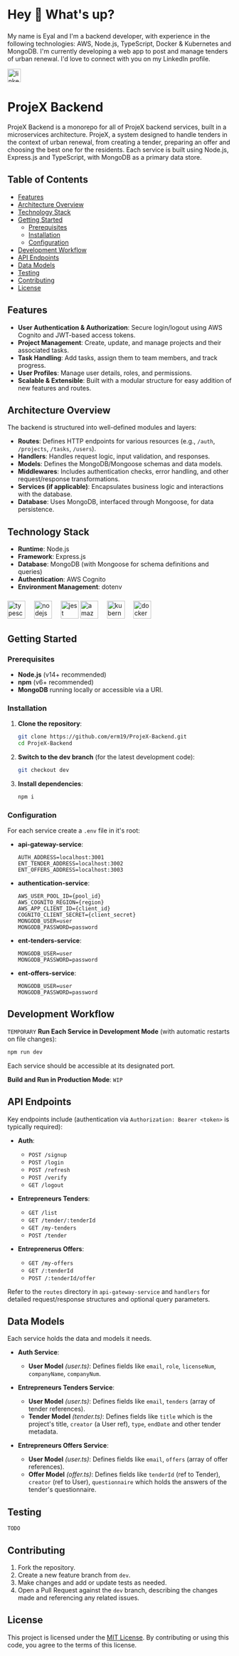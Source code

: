 <h1 align="left">Hey 👋 What's up?</h1>

###

<p align="left">My name is Eyal and I'm a backend developer, with experience in the following technologies: AWS, Node.js, TypeScript, Docker & Kubernetes and MongoDB. I'm currently developing a web app to post and manage tenders of urban renewal. I'd love to connect with you on my LinkedIn profile.</p>

<div align="left">
  <a href="https://www.linkedin.com/in/eyal-moskowitz-85510a327/" target="_blank">
    <img src="https://raw.githubusercontent.com/maurodesouza/profile-readme-generator/master/src/assets/icons/social/linkedin/default.svg" height="30" alt="linkedin logo"  />
  </a>
</div>

###

# ProjeX Backend

ProjeX Backend is a monorepo for all of ProjeX backend services, built in a microservices architecture. ProjeX, a system designed to handle tenders in the context of urban renewal, from creating a tender, preparing an offer and choosing the best one for the residents. Each service is built using Node.js, Express.js and TypeScript, with MongoDB as a primary data store.

## Table of Contents

- [Features](#features)
- [Architecture Overview](#architecture-overview)
- [Technology Stack](#technology-stack)
- [Getting Started](#getting-started)
  - [Prerequisites](#prerequisites)
  - [Installation](#installation)
  - [Configuration](#configuration)
- [Development Workflow](#development-workflow)
- [API Endpoints](#api-endpoints)
- [Data Models](#data-models)
- [Testing](#testing)
- [Contributing](#contributing)
- [License](#license)

## Features

- **User Authentication & Authorization**: Secure login/logout using AWS Cognito and JWT-based access tokens.
- **Project Management**: Create, update, and manage projects and their associated tasks.
- **Task Handling**: Add tasks, assign them to team members, and track progress.
- **User Profiles**: Manage user details, roles, and permissions.
- **Scalable & Extensible**: Built with a modular structure for easy addition of new features and routes.

## Architecture Overview

The backend is structured into well-defined modules and layers:

- **Routes**: Defines HTTP endpoints for various resources (e.g., `/auth`, `/projects`, `/tasks`, `/users`).
- **Handlers**: Handles request logic, input validation, and responses.
- **Models**: Defines the MongoDB/Mongoose schemas and data models.
- **Middlewares**: Includes authentication checks, error handling, and other request/response transformations.
- **Services (if applicable)**: Encapsulates business logic and interactions with the database.
- **Database**: Uses MongoDB, interfaced through Mongoose, for data persistence.

## Technology Stack

- **Runtime**: Node.js
- **Framework**: Express.js
- **Database**: MongoDB (with Mongoose for schema definitions and queries)
- **Authentication**: AWS Cognito
- **Environment Management**: dotenv

###

<div align="left">
  <img src="https://cdn.jsdelivr.net/gh/devicons/devicon/icons/typescript/typescript-original.svg" height="40" alt="typescript logo"  />
  <img width="12" />
  <img src="https://cdn.jsdelivr.net/gh/devicons/devicon/icons/nodejs/nodejs-original.svg" height="40" alt="nodejs logo"  />
  <img width="12" />
  <img src="https://cdn.jsdelivr.net/gh/devicons/devicon/icons/jest/jest-plain.svg" height="40" alt="jest logo"  />
  <img src="https://cdn.jsdelivr.net/gh/devicons/devicon/icons/amazonwebservices/amazonwebservices-line-wordmark.svg" height="40" alt="amazonwebservices logo"  />
  <img width="12" />
  <img src="https://cdn.jsdelivr.net/gh/devicons/devicon/icons/kubernetes/kubernetes-plain.svg" height="40" alt="kubernetes logo"  />
  <img width="12" />
  <img src="https://cdn.jsdelivr.net/gh/devicons/devicon/icons/docker/docker-plain-wordmark.svg" height="40" alt="docker logo"  />
</div>

###

## Getting Started

### Prerequisites

- **Node.js** (v14+ recommended)
- **npm** (v6+ recommended)
- **MongoDB** running locally or accessible via a URI.

### Installation

1. **Clone the repository**:

   ```bash
   git clone https://github.com/erm19/ProjeX-Backend.git
   cd ProjeX-Backend
   ```

2. **Switch to the dev branch** (for the latest development code):

   ```bash
   git checkout dev
   ```

3. **Install dependencies**:

   ```bash
   npm i
   ```

### Configuration

For each service create a `.env` file in it's root:

- **api-gateway-service**:

  ```env
  AUTH_ADDRESS=localhost:3001
  ENT_TENDER_ADDRESS=localhost:3002
  ENT_OFFERS_ADDRESS=localhost:3003
  ```

- **authentication-service**:

  ```env
  AWS_USER_POOL_ID={pool_id}
  AWS_COGNITO_REGION={region}
  AWS_APP_CLIENT_ID={client_id}
  COGNITO_CLIENT_SECRET={client_secret}
  MONGODB_USER=user
  MONGODB_PASSWORD=password
  ```

- **ent-tenders-service**:

  ```env
  MONGODB_USER=user
  MONGODB_PASSWORD=password
  ```

- **ent-offers-service**:

  ```env
  MONGODB_USER=user
  MONGODB_PASSWORD=password
  ```

## Development Workflow

`TEMPORARY` **Run Each Service in Development Mode** (with automatic restarts on file changes):

```bash
npm run dev
```

Each service should be accessible at its designated port.

**Build and Run in Production Mode**:
`WIP`

## API Endpoints

Key endpoints include (authentication via `Authorization: Bearer <token>` is typically required):

- **Auth**:

  - `POST /signup`
  - `POST /login`
  - `POST /refresh`
  - `POST /verify`
  - `GET /logout`

- **Entrepreneurs Tenders**:

  - `GET /list`
  - `GET /tender/:tenderId`
  - `GET /my-tenders`
  - `POST /tender`

- **Entreprenerus Offers**:
  - `GET /my-offers`
  - `GET /:tenderId`
  - `POST /:tenderId/offer`

Refer to the `routes` directory in `api-gateway-service` and `handlers` for detailed request/response structures and optional query parameters.

## Data Models

Each service holds the data and models it needs.

- **Auth Service**:

  - **User Model** _(user.ts)_: Defines fields like `email`, `role`, `licenseNum`, `companyName`, `companyNum`.

- **Entrepreneurs Tenders Service**:

  - **User Model** _(user.ts)_: Defines fields like `email`, `tenders` (array of tender references).
  - **Tender Model** _(tender.ts)_: Defines fields like `title` which is the project's title, `creator` (a User ref), `type`, `endDate` and other tender metadata.

- **Entrepreneurs Offers Service**:
  - **User Model** _(user.ts)_: Defines fields like `email`, `offers` (array of offer references).
  - **Offer Model** _(offer.ts)_: Defines fields like `tenderId` (ref to Tender), `creator` (ref to User), `questionnaire` which holds the answers of the tender's questionnaire.

## Testing

`TODO`

## Contributing

1. Fork the repository.
2. Create a new feature branch from `dev`.
3. Make changes and add or update tests as needed.
4. Open a Pull Request against the `dev` branch, describing the changes made and referencing any related issues.

## License

This project is licensed under the [MIT License](https://mit-license.org/). By contributing or using this code, you agree to the terms of this license.
